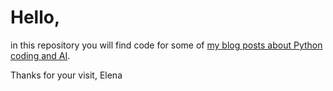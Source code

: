 # Hello,

in this repository you will find code for some of [my blog posts about Python coding and AI](https://daehnhardt.com/blog/).

Thanks for your visit,
Elena
